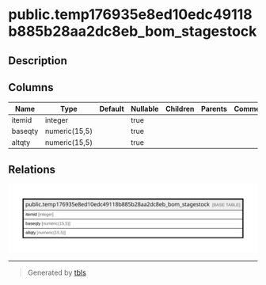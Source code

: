 # public.temp176935e8ed10edc49118b885b28aa2dc8eb_bom_stagestock

## Description

## Columns

| Name | Type | Default | Nullable | Children | Parents | Comment |
| ---- | ---- | ------- | -------- | -------- | ------- | ------- |
| itemid | integer |  | true |  |  |  |
| baseqty | numeric(15,5) |  | true |  |  |  |
| altqty | numeric(15,5) |  | true |  |  |  |

## Relations

![er](public.temp176935e8ed10edc49118b885b28aa2dc8eb_bom_stagestock.svg)

---

> Generated by [tbls](https://github.com/k1LoW/tbls)

